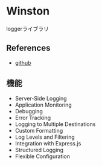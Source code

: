 # Winston

loggerライブラリ

## References

- [github](https://github.com/winstonjs/winston)

## 機能

- Server-Side Logging
- Application Monitoring
- Debugging
- Error Tracking
- Logging to Multiple Destinations
- Custom Formatting
- Log Levels and Filtering
- Integration with Express.js
- Structured Logging
- Flexible Configuration
